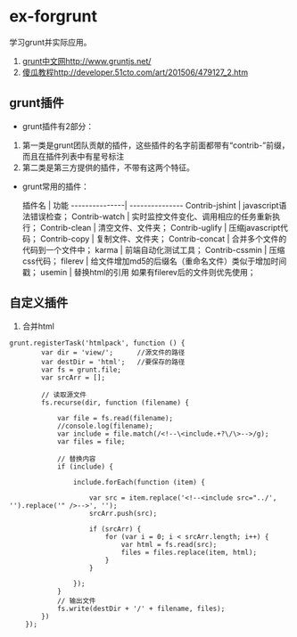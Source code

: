 # ex-forgrunt
学习grunt并实际应用。

1. [grunt中文网](http://www.gruntjs.net/)http://www.gruntjs.net/
2. [傻瓜教程](http://developer.51cto.com/art/201506/479127_2.htm)http://developer.51cto.com/art/201506/479127_2.htm

## grunt插件

* grunt插件有2部分：

1. 第一类是grunt团队贡献的插件，这些插件的名字前面都带有“contrib-”前缀，而且在插件列表中有星号标注
2. 第二类是第三方提供的插件，不带有这两个特征。


* grunt常用的插件：

  插件名       | 功能
---------------| ---------------
Contrib-jshint | javascript语法错误检查；
Contrib-watch  | 实时监控文件变化、调用相应的任务重新执行；
Contrib-clean  | 清空文件、文件夹；
Contrib-uglify | 压缩javascript代码；
Contrib-copy   | 复制文件、文件夹；
Contrib-concat | 合并多个文件的代码到一个文件中；
karma          | 前端自动化测试工具；
Contrib-cssmin | 压缩css代码；
filerev        | 给文件增加md5的后缀名（重命名文件）类似于增加时间戳；
usemin         | 替换html的引用 如果有filerev后的文件则优先使用；

## 自定义插件

1. 合并html
```
grunt.registerTask('htmlpack', function () {
        var dir = 'view/';      //源文件的路径
        var destDir = 'html';   //要保存的路径
        var fs = grunt.file;
        var srcArr = [];

        // 读取源文件
        fs.recurse(dir, function (filename) {

            var file = fs.read(filename);
            //console.log(filename);
            var include = file.match(/<!--\<include.+?\/\>-->/g);
            var files = file;

            // 替换内容
            if (include) {

                include.forEach(function (item) {

                    var src = item.replace('<!--<include src="../', '').replace('" />-->', '');
                    srcArr.push(src);

                    if (srcArr) {
                        for (var i = 0; i < srcArr.length; i++) {
                            var html = fs.read(src);
                            files = files.replace(item, html);
                        }
                    }

                });
            }
            // 输出文件
            fs.write(destDir + '/' + filename, files);
        })
    });
```
##
